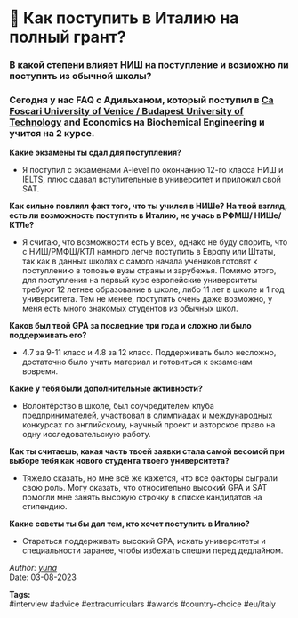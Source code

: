 # 🎯 **Как поступить в Италию на полный грант?**

### В какой степени влияет НИШ на поступление и возможно ли поступить из обычной школы? 

### Сегодня у нас FAQ с Адильханом, который поступил в <u>Ca Foscari University of Venice / Budapest University of Technology</u> and Economics на Biochemical Engineering и учится на 2 курсе.

**Какие экзамены ты сдал для поступления?**  
- Я поступил с экзаменами A-level по окончанию 12-го класса НИШ и IELTS, плюс сдавал вступительные в университет и приложил свой SAT.

**Как сильно повлиял факт того, что ты учился в НИШе? На твой взгляд, есть ли возможность поступить в Италию, не учась в РФМШ/ НИШе/ КТЛе?**  
- Я считаю, что возможности есть у всех, однако не буду спорить, что с НИШ/РМФШ/КТЛ намного легче поступить в Европу или Штаты, так как в данных школах с самого начала учеников готовят к поступлению в топовые вузы страны и зарубежья. Помимо этого, для поступления на первый курс европейские университеты требуют 12 летнее образование в школе, либо 11 лет в школе и 1 год университета. Тем не менее, поступить очень даже возможно, у меня есть много знакомых студентов из обычных школ.

**Каков был твой GPA за последние три года и сложно ли было поддерживать его?**  
- 4.7 за 9-11 класс и 4.8 за 12 класс. Поддерживать было несложно, достаточно было учить материал и готовиться к экзаменам вовремя.

**Какие у тебя были дополнительные активности?**  
- Волонтёрство в школе, был соучредителем клуба предпринимателей, участвовал в олимпиадах и международных конкурсах по английскому, научный проект и авторское право на одну исследовательскую работу.

**Как ты считаешь, какая часть твоей заявки стала самой весомой при выборе тебя как нового студента твоего университета?**  
- Тяжело сказать, но мне всё же кажется, что все факторы сыграли свою роль. Могу сказать, что относительно высокий GPA и SAT помогли мне занять высокую строчку в списке кандидатов на стипендию.

**Какие советы ты бы дал тем, кто хочет поступить в Италию?**  
- Стараться поддерживать высокий GPA, искать университеты и специальности заранее, чтобы избежать спешки перед дедлайном.

*Author: [yuna](https://t.me/auilt)*  
Date: 03-08-2023

**Tags:**  
#interview 
#advice
#extracurriculars
#awards
#country-choice
#eu/italy
